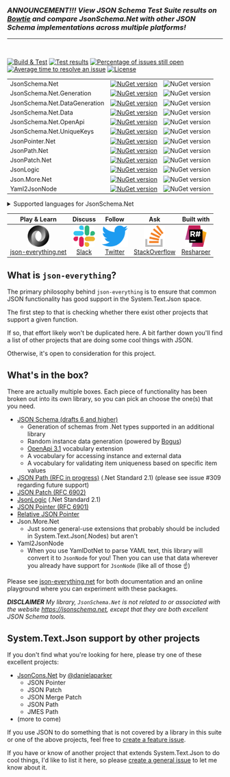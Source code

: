 ### ***ANNOUNCEMENT!!!** View JSON Schema Test Suite results on [Bowtie](https://bowtie-json-schema.github.io/bowtie) and compare JsonSchema.Net with other JSON Schema implementations across multiple platforms!*

---

<br>

[![Build & Test](https://github.com/gregsdennis/json-everything/actions/workflows/dotnet-core.yml/badge.svg?branch=master&event=push)](https://github.com/gregsdennis/json-everything/actions/workflows/dotnet-core.yml)
[![Test results](https://img.shields.io/endpoint?url=https://gist.githubusercontent.com/gregsdennis/28607f2d276032f4d9a7f2c807e44df7/raw/test-results-badge.json)](https://github.com/gregsdennis/json-everything/actions?query=workflow%3A%22Build+%26+Test%22)
[![Percentage of issues still open](http://isitmaintained.com/badge/open/gregsdennis/json-everything.svg)](https://github.com/gregsdennis/json-everything/issues "Percentage of issues still open")
[![Average time to resolve an issue](http://isitmaintained.com/badge/resolution/gregsdennis/json-everything.svg)](https://github.com/gregsdennis/json-everything/issues "Average time to resolve an issue")
[![License](https://img.shields.io/github/license/gregsdennis/json-everything)](https://github.com/gregsdennis/json-everything/blob/master/LICENSE)

||||  
|-|:-|:-|
|JsonSchema.Net|<a href="https://www.nuget.org/packages/JsonSchema.Net/"><img alt="NuGet version" src="https://img.shields.io/nuget/vpre/JsonSchema.Net.svg?svg=true"></img>|<img alt="NuGet version" src="https://img.shields.io/nuget/dt/JsonSchema.Net.svg?svg=true"></img></a>|
|JsonSchema.Net.Generation|<a href="https://www.nuget.org/packages/JsonSchema.Net.Generation/"><img alt="NuGet version" src="https://img.shields.io/nuget/vpre/JsonSchema.Net.Generation.svg?svg=true"></img>|<img alt="NuGet version" src="https://img.shields.io/nuget/dt/JsonSchema.Net.Generation.svg?svg=true"></img></a>|
|JsonSchema.Net.DataGeneration|<a href="https://www.nuget.org/packages/JsonSchema.Net.DataGeneration/"><img alt="NuGet version" src="https://img.shields.io/nuget/vpre/JsonSchema.Net.DataGeneration.svg?svg=true"></img>|<img alt="NuGet version" src="https://img.shields.io/nuget/dt/JsonSchema.Net.DataGeneration.svg?svg=true"></img></a>|
|JsonSchema.Net.Data|<a href="https://www.nuget.org/packages/JsonSchema.Net.Data/"><img alt="NuGet version" src="https://img.shields.io/nuget/vpre/JsonSchema.Net.Data.svg?svg=true"></img>|<img alt="NuGet version" src="https://img.shields.io/nuget/dt/JsonSchema.Net.Data.svg?svg=true"></img></a>|
|JsonSchema.Net.OpenApi|<a href="https://www.nuget.org/packages/JsonSchema.Net.OpenApi/"><img alt="NuGet version" src="https://img.shields.io/nuget/vpre/JsonSchema.Net.OpenApi.svg?svg=true"></img>|<img alt="NuGet version" src="https://img.shields.io/nuget/dt/JsonSchema.Net.OpenApi.svg?svg=true"></img></a>|
|JsonSchema.Net.UniqueKeys|<a href="https://www.nuget.org/packages/JsonSchema.Net.UniqueKeys/"><img alt="NuGet version" src="https://img.shields.io/nuget/vpre/JsonSchema.Net.UniqueKeys.svg?svg=true"></img>|<img alt="NuGet version" src="https://img.shields.io/nuget/dt/JsonSchema.Net.UniqueKeys.svg?svg=true"></img></a>|
|JsonPointer.Net|<a href="https://www.nuget.org/packages/JsonPointer.Net/"><img alt="NuGet version" src="https://img.shields.io/nuget/vpre/JsonPointer.Net.svg?svg=true"></img>|<img alt="NuGet version" src="https://img.shields.io/nuget/dt/JsonPointer.Net.svg?svg=true"></img></a>|
|JsonPath.Net|<a href="https://www.nuget.org/packages/JsonPath.Net/"><img alt="NuGet version" src="https://img.shields.io/nuget/vpre/JsonPath.Net.svg?svg=true"></img>|<img alt="NuGet version" src="https://img.shields.io/nuget/dt/JsonPath.Net.svg?svg=true"></img></a>|
|JsonPatch.Net|<a href="https://www.nuget.org/packages/JsonPatch.Net/"><img alt="NuGet version" src="https://img.shields.io/nuget/vpre/JsonPatch.Net.svg?svg=true"></img>|<img alt="NuGet version" src="https://img.shields.io/nuget/dt/JsonPatch.Net.svg?svg=true"></img></a>|
|JsonLogic|<a href="https://www.nuget.org/packages/JsonLogic/"><img alt="NuGet version" src="https://img.shields.io/nuget/vpre/JsonLogic.svg?svg=true"></img>|<img alt="NuGet version" src="https://img.shields.io/nuget/dt/JsonLogic.svg?svg=true"></img></a>|
|Json.More.Net|<a href="https://www.nuget.org/packages/Json.More.Net/"><img alt="NuGet version" src="https://img.shields.io/nuget/vpre/Json.More.Net.svg?svg=true"></img>|<img alt="NuGet version" src="https://img.shields.io/nuget/dt/Json.More.Net.svg?svg=true"></img></a>|
|Yaml2JsonNode|<a href="https://www.nuget.org/packages/Yaml2JsonNode/"><img alt="NuGet version" src="https://img.shields.io/nuget/vpre/Yaml2JsonNode.svg?svg=true"></img>|<img alt="NuGet version" src="https://img.shields.io/nuget/dt/Yaml2JsonNode.svg?svg=true"></img></a>|

<details>
<summary>
Supported languages for JsonSchema.Net
</summary>

|||||  
|-|-|:-|:-|
|Spanish|JsonSchema.Net.es|<a href="https://www.nuget.org/packages/JsonSchema.Net.es/"><img alt="NuGet version" src="https://img.shields.io/nuget/vpre/JsonSchema.Net.es.svg?svg=true"></img>|<img alt="NuGet version" src="https://img.shields.io/nuget/dt/JsonSchema.Net.es.svg?svg=true"></img></a>|

</details>



|Play & Learn|Discuss|Follow|Ask|Built with|
|:-:|:-:|:-:|:-:|:-:|
|<a href="https://json-everything.net"><img src="Resources/json-logo-256.png" alt="Try it online" title="Try it online" height="50"><br>json-everything.net</a>|<a href="https://join.slack.com/t/manateeopensource/shared_invite/enQtMzU4MjgzMjgyNzU3LWZjYzAzYzY3NjY1MjY3ODI0ZGJiZjc3Nzk1MDM5NTNlMjMyOTE0MzMxYWVjMjdiOGU1NDY5OGVhMGQ5YzY4Zjg"><img src="Resources/Slack.png" alt="Discuss on Slack" title="Discuss on Slack" height="50"><br>Slack</a>|<a href="https://twitter.com/json_everything"><img src="Resources/twitter-logo.png" alt="Follow" title="Follow" height="50"><br>Twitter</a>|<a href="https://stackoverflow.com/questions/tagged/json-everything"><img src="Resources/stackoverflow.png" alt="Discuss on Slack" title="Discuss on Slack" height="50"><br>StackOverflow</a>|<a href="http://www.jetbrains.com/resharper"><img src="Resources/Resharper.svg" alt="Made with Jetbrains Resharper" title="Made with Jetbrains Resharper" height="50"><br>Resharper</a>|

## What is `json-everything`?

The primary philosophy behind `json-everything` is to ensure that common JSON functionality has good support in the System.Text.Json space.

The first step to that is checking whether there exist other projects that support a given function.

If so, that effort likely won't be duplicated here. A bit farther down you'll find a list of other projects that are doing some cool things with JSON.

Otherwise, it's open to consideration for this project.

## What's in the box?

There are actually multiple boxes.  Each piece of functionality has been broken out into its own library, so you can pick an choose the one(s) that you need.

- [JSON Schema (drafts 6 and higher)](https://json-schema.org)
  - Generation of schemas from .Net types supported in an additional library
  - Random instance data generation (powered by [Bogus](https://github.com/bchavez/Bogus))
  - [OpenApi 3.1](https://www.openapis.org/) vocabulary extension
  - A vocabulary for accessing instance and external data
  - A vocabulary for validating item uniqueness based on specific item values
- [JSON Path (RFC in progress)](https://github.com/jsonpath-standard/internet-draft) (.Net Standard 2.1) (please see issue #309 regarding future support)
- [JSON Patch (RFC 6902)](https://tools.ietf.org/html/rfc6902)
- [JsonLogic](https://jsonlogic.com) (.Net Standard 2.1)
- [JSON Pointer (RFC 6901)](https://tools.ietf.org/html/rfc6901)
- [Relative JSON Pointer](https://tools.ietf.org/id/draft-handrews-relative-json-pointer-00.html)
- Json.More.Net
  - Just some general-use extensions that probably should be included in System.Text.Json(.Nodes) but aren't
- Yaml2JsonNode
  - When you use YamlDotNet to parse YAML text, this library will convert it to `JsonNode` for you!  Then you can use that data wherever you already have support for `JsonNode` (like all of those ☝️)

Please see [json-everything.net](https://json-everything.net) for both documentation and an online playground where you can experiment with these packages.

***DISCLAIMER** My library, `JsonSchema.Net` is not related to or associated with the website https://jsonschema.net, except that they are both excellent JSON Schema tools.*

## System.Text.Json support by other projects

If you don't find what you're looking for here, please try one of these excellent projects:

- [JsonCons.Net](https://github.com/danielaparker/JsonCons.Net) by [@danielaparker](https://github.com/danielaparker)
  - JSON Pointer
  - JSON Patch
  - JSON Merge Patch
  - JSON Path
  - JMES Path
- (more to come)

If you use JSON to do something that is not covered by a library in this suite or one of the above projects, feel free to [create a feature issue](https://github.com/gregsdennis/json-everything/issues/new?assignees=&labels=feature&template=Feature_request.md).

If you have or know of another project that extends System.Text.Json to do cool things, I'd like to list it here, so please [create a general issue](https://github.com/gregsdennis/json-everything/issues/new?assignees=&labels=question&template=Question.md) to let me know about it.
